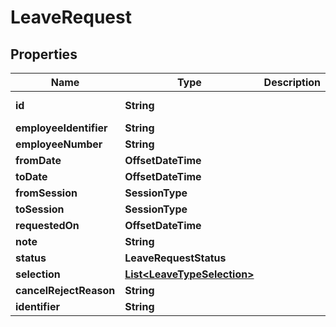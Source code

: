 

# LeaveRequest


## Properties

| Name | Type | Description | Notes |
|------------ | ------------- | ------------- | -------------|
|**id** | **String** |  |  [optional] [readonly] |
|**employeeIdentifier** | **String** |  |  [optional] |
|**employeeNumber** | **String** |  |  [optional] |
|**fromDate** | **OffsetDateTime** |  |  [optional] |
|**toDate** | **OffsetDateTime** |  |  [optional] |
|**fromSession** | **SessionType** |  |  [optional] |
|**toSession** | **SessionType** |  |  [optional] |
|**requestedOn** | **OffsetDateTime** |  |  [optional] |
|**note** | **String** |  |  [optional] |
|**status** | **LeaveRequestStatus** |  |  [optional] |
|**selection** | [**List&lt;LeaveTypeSelection&gt;**](LeaveTypeSelection.md) |  |  [optional] |
|**cancelRejectReason** | **String** |  |  [optional] |
|**identifier** | **String** |  |  [optional] |



